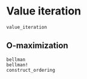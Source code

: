 # Value iteration

```@docs
value_iteration
```

## O-maximization

```@docs
bellman
bellman!
construct_ordering
```